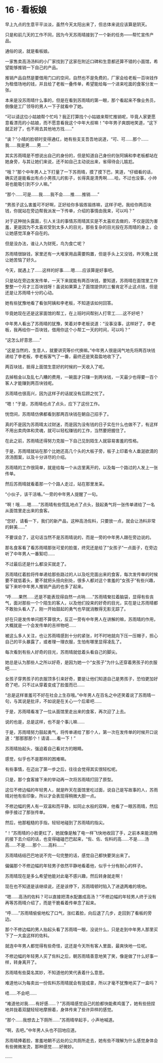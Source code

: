 # 16 · 看板娘

早上九点的生意平平淡淡，虽然今天太阳出来了，但总体来说应该算是阴天。

只是和前几天的工作不同，因为今天苏雨晴接到了一个新的任务——帮忙宣传产品。

通俗的说，就是看板娘。

一家售卖高汤汤料的小厂家找到了这家在附近口碑和生意都还算不错的小面馆，希望能够推销一下自己的产品。

推销产品自然是要借用门口的空间，自然也不是免费的，厂家会给老板一百块钱作为租借场地的钱，并且给了老板一叠传单，希望能给每一个进来吃面的食客分发一张。

本来是没苏雨晴什么事的，但是在看到苏雨晴的第一眼，那个看起来不像业务员，倒像是工厂领导的男人一下子就看中了她。

“可以请这位小姑娘帮个忙吗？我正打算找个小姑娘来帮忙推销呢，毕竟人家更愿意看漂亮的小姑娘，而不愿意看我这个中年大叔嘛！”中年男子爽朗地笑道，“这下就正好了，也不用去其他地方找……”

“诶？”小晴的脸顿时变得通红，她有些支支吾吾地说道，“可、可……那个……我……我是男……男……”

其实苏雨晴是不想说出自己的身份的，但是知道自己身份的张阿姨和李老板都站在她身旁，与其让她们来说，还不如自己主动说出来，省得待会儿尴尬。

“哦？”那个中年男人上下打量了一下苏雨晴，摸了摸下巴，笑道，“仔细看的话，确实还是能看出有点小男孩儿的影子，长得真是清秀啊……哈，不过也没事，小帅哥也能吸引到不少人嘛。”

“那个……可是……我……我不会……推……推销……”

“男孩子这么害羞可不好啊，正好给你多锻炼锻炼嘛，这样子吧，我给你两百块钱，你就站在旁边帮我派发一下传单，介绍的事情由我来，可以吗？”

对于这种抛头露面，引人关注的事情苏雨晴其实是不太喜欢去做的，不仅是因为害羞，更是因为不太喜欢受到太多人的目光，那些复杂的目光投在苏雨晴的身上，会让她感觉浑身不自在的。

但是没办法，谁让人为财死，鸟为食亡呢？

苏雨晴很缺钱，家里还有一大堆家用品需要购置，但是手头上又没钱，昨天晚上就让她苦恼了好久。

今天，就遇上了……这样的好事……嗯……应该算是好事吧。

只是站在旁边发发传单，一天下来就能有两百块钱，要知道，苏雨晴在面馆里工作整整一个月才三百块钱呀！虽说如果算上了面馆提供的三餐肯定不止这点钱，但是还是让苏雨晴十分的心动。

她有些犹豫地看了看张阿姨和李老板，不知道该如何回答。

毕竟她现在还是这家面馆的帮工，在上班时间帮别人打零工……这不好吧？

中年男人看出了苏雨晴的犹豫，笑着对李老板说道：“没事没事，这样好了，李老板，我再给你一百块钱，借用你这个小帮工一天的时间，可以吗？”

“这怎么好意思……”

“这是当然的，生意人，就要讲究等价代换嘛。”中年男人很是阔气地先将两百块钱递给了李老板，李老板客气了一番，最终还是笑盈盈地收下了。

两百块钱，抵得上面馆生意好的时候的一天收入了呢。

去掉租金以及乱七八糟的费用，一碗面才只赚一到两块钱，一天最少也得要一百个客人才能赚到两百块钱呢。

苏雨晴也很高兴，因为这样子的话就没有后顾之忧了。

“嗯！”于是，苏雨晴也点了点头，应下了这份工作。

恍惚间，苏雨晴仿佛都看到那两百块钱在朝自己招手了。

真的不是因为苏雨晴太过财迷，而是因为没有钱的日子实在什么也做不了，有这样不用出卖肉体和灵魂，就可以轻松赚钱的工作，当然要把握住了。

在此之前，苏雨晴还得努力克服一下自己见到陌生人就容易害羞的性格。

于是，苏雨晴就站在那个比她还高几个头的大板子旁，板子上印着令人垂涎欲滴的浓汤图案，以及十分详尽的介绍。

苏雨晴的工作很简单，就是给每一个从店里离开的，以及每一个路过的人发上一张传单。

然后苏雨晴就看着那一个个路人走过，站在那里发呆。

“小伙子，该干活咯。”一旁的中年男人提醒了一句。

“啊！哦……嗯……”苏雨晴有些慌乱地点了点头，鼓起勇气将一张传单递给了一名从面馆里走出来的食客。

“您好，请看一下，我们的新产品，这种高汤佐料，只要放一点，就会让汤料非常的鲜美……”

不要误会了，这句话当然不是苏雨晴说的，而是一旁的中年男人跟在旁边说的。

那名食客看了看苏雨晴那张可爱的脸蛋，终究还是给了“女孩子”一点面子，在旁边听了中年男人一番絮叨……

不过最后还是什么都没买就走了。

苏雨晴红着脸将传单递给那些路过的人以及吃完面出来的食客，每次发传单的时候要不就低着头，要不就把头扭向别处，很多人都对这个害羞的“女孩子”有些兴趣，留下来听中年男人推销产品的也多了起来。

“呼……果然……还是不能表现得自然一点呐……”苏雨晴耷拉着脑袋，显得有些丧气，面对那些一个个陌生的客人，以及他们投来的好奇的目光，实在是让苏雨晴都不敢抬头看人了，刚一开始鼓起的勇气也早就消散得无影无踪了。

好在只是发传单问题不算很大，反正一旁有中年男人在讲解的嘛，苏雨晴的作用，大概就是一个会发传单的吉祥物吧……

被这么多人关注，也让苏雨晴感到十分的紧张，时不时地就向下压一压帽子，担心自己的平头暴露了，或者理一理衣服，生怕有哪里显得凌乱了。

每次看到有些人好奇的目光，苏雨晴就低着头看自己的脚尖。

她总是认为那些人之所以好奇，是因为她一个“女孩子”为什么还穿着男孩子的衣服吧……

女孩子穿男孩子的衣服顶多引来好奇，要是让他们知道自己是男孩子，恐怕更加好奇了吧，只不过从穿着变成了脸蛋而已……

“总是这样害羞可不好在社会上生存哦。”中年男人在百名之中还笑着说了苏雨晴一句，与其说是批评，不如说是在关心一个后辈吧……

于是，苏雨晴看准了一位从面馆里走出来的食客，再次迎了上去。

说的也是，总是这样，也不是个事儿嘛……

于是，苏雨晴努力鼓起勇气，将传单递给了那个人，第一次在发传单的时候开口说道：“那那那那个！请请……看一下！”

苏雨晴抬起头，强迫着自己看对方的眼睛。

感觉，似乎也不是那样的困难嘛。

有些事情，在迈出了第一步之后，往往会觉得其实很轻松呢。

只是，那个食客接下来的举动再一次将苏雨晴打回了原型。

这位不修边幅的年轻男人，就是昨天在面馆里吃过面，说自己是写故事的人，苏雨晴对他有些印象，所以才会表现得稍微大胆一点。

不修边幅的男人有一双温和而平静，如同止水般的双眸，他看了一眼苏雨晴，然后伸手接过了那张传单。

然后，他那粗糙的手指，轻轻地碰到了苏雨晴的指尖。

“！”苏雨晴的小脸更红了，她就像是触了电一样飞快地收回了手，之前本来能流畅的接下去介绍的话，也变得磕磕巴巴起来，“佐、佐、佐料的高……不是……汤高……不是……那个……高料……”

苏雨晴结结巴巴地说不完一句完整的话，感觉自己都快要哭出来了。

偏偏那个不修边幅的年轻男子依然平静地看着他，似乎十分有耐心的样子。

苏雨晴现在是多么希望他能对此毫不感兴趣，然后转身就走啊！

现在也不知道是该继续说，还是该停下，苏雨晴顿时陷入了进退两难的境地。

“嗯……高汤的佐料？可以直接把清水配置成高汤？”不修边幅的年轻男人终于没有再等苏雨晴介绍了，而是干脆看着传单念了起来。

“呼……”苏雨晴偷偷地松了口气，涨红着脸，向后退了几步，走回到了看板的旁边。

那个不修边幅的男人抬起头看了苏雨晴一眼，没说什么，只是走到中年男人那里买下了一大盒这样的佐料。

就连中年男人都觉得有些奇怪，这还是今天所有客人里面，最爽快地一位呢。

不修边幅的年轻男人买了佐料之后，朝苏雨晴善意地笑了笑，像是做了什么好事一样，转身离开了。

苏雨晴有些莫名其妙，不知道他的笑代表着什么意思。

难道他以为每卖出一份佐料苏雨晴就会有提成拿，所以才毫不犹豫地买了一盒吗？

唔……不会吧……

“难道他对我……有好感……？”苏雨晴感觉自己的脸都快能煮鸡蛋了，她有些扭捏地并拢着双腿轻轻地摩擦着，身体传来了些许异样的感觉。

“那个……我想去上下厕所……”苏雨晴举起手，小声地喊道。

“啊，去吧。”中年男人头也不回地应道。

苏雨晴捧着脸，害羞地朝不远处的公共厕所走去，她有些不理解为什么感觉身体会有些微微发烫，那种感觉……好微妙。

……
